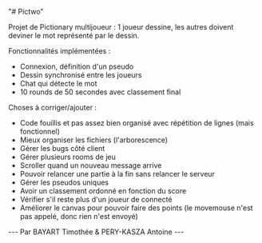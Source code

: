 "# Pictwo" 

Projet de Pictionary multijoueur :
1 joueur dessine, les autres doivent deviner le mot représenté par le dessin.

Fonctionnalités implémentées :
- Connexion, définition d'un pseudo
- Dessin synchronisé entre les joueurs
- Chat qui détecte le mot
- 10 rounds de 50 secondes avec classement final

Choses à corriger/ajouter :
- Code fouillis et pas assez bien organisé avec répétition de lignes (mais fonctionnel)
- Mieux organiser les fichiers (l'arborescence)
- Gérer les bugs côté client
- Gérer plusieurs rooms de jeu
- Scroller quand un nouveau message arrive
- Pouvoir relancer une partie à la fin sans relancer le serveur
- Gérer les pseudos uniques
- Avoir un classement ordonné en fonction du score
- Vérifier s'il reste plus d'un joueur de connecté 
- Améliorer le canvas pour pouvoir faire des points (le movemouse n'est pas appelé, donc rien n'est envoyé)

--- Par BAYART Timothée & PERY-KASZA Antoine ---
